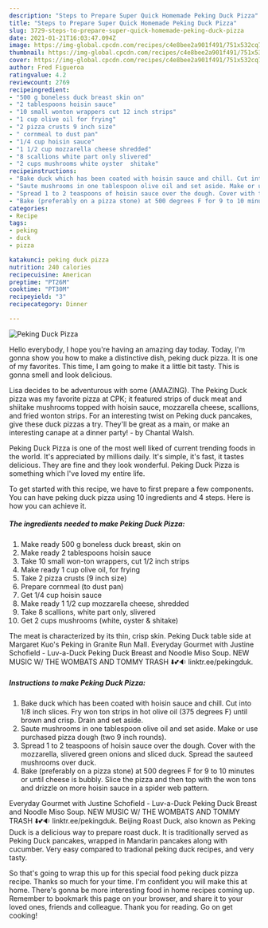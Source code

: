```yaml
---
description: "Steps to Prepare Super Quick Homemade Peking Duck Pizza"
title: "Steps to Prepare Super Quick Homemade Peking Duck Pizza"
slug: 3729-steps-to-prepare-super-quick-homemade-peking-duck-pizza
date: 2021-01-21T16:03:47.094Z
image: https://img-global.cpcdn.com/recipes/c4e8bee2a901f491/751x532cq70/peking-duck-pizza-recipe-main-photo.jpg
thumbnail: https://img-global.cpcdn.com/recipes/c4e8bee2a901f491/751x532cq70/peking-duck-pizza-recipe-main-photo.jpg
cover: https://img-global.cpcdn.com/recipes/c4e8bee2a901f491/751x532cq70/peking-duck-pizza-recipe-main-photo.jpg
author: Fred Figueroa
ratingvalue: 4.2
reviewcount: 2769
recipeingredient:
- "500 g boneless duck breast skin on"
- "2 tablespoons hoisin sauce"
- "10 small wonton wrappers cut 12 inch strips"
- "1 cup olive oil for frying"
- "2 pizza crusts 9 inch size"
- " cornmeal to dust pan"
- "1/4 cup hoisin sauce"
- "1 1/2 cup mozzarella cheese shredded"
- "8 scallions white part only slivered"
- "2 cups mushrooms white oyster  shitake"
recipeinstructions:
- "Bake duck which has been coated with hoisin sauce and chill. Cut into 1/8 inch slices. Fry won ton strips in hot olive oil (375 degrees F) until brown and crisp. Drain and set aside."
- "Saute mushrooms in one tablespoon olive oil and set aside. Make or use purchased pizza dough (two 9 inch rounds)."
- "Spread 1 to 2 teaspoons of hoisin sauce over the dough. Cover with the mozzarella, slivered green onions and sliced duck. Spread the sauteed mushrooms over duck."
- "Bake (preferably on a pizza stone) at 500 degrees F for 9 to 10 minutes or until cheese is bubbly. Slice the pizza and then top with the won tons and drizzle on more hoisin sauce in a spider web pattern."
categories:
- Recipe
tags:
- peking
- duck
- pizza

katakunci: peking duck pizza 
nutrition: 240 calories
recipecuisine: American
preptime: "PT26M"
cooktime: "PT30M"
recipeyield: "3"
recipecategory: Dinner

---
```



![Peking Duck Pizza](https://img-global.cpcdn.com/recipes/c4e8bee2a901f491/751x532cq70/peking-duck-pizza-recipe-main-photo.jpg)

Hello everybody, I hope you're having an amazing day today. Today, I'm gonna show you how to make a distinctive dish, peking duck pizza. It is one of my favorites. This time, I am going to make it a little bit tasty. This is gonna smell and look delicious.

Lisa decides to be adventurous with some (AMAZING). The Peking Duck pizza was my favorite pizza at CPK; it featured strips of duck meat and shiitake mushrooms topped with hoisin sauce, mozzarella cheese, scallions, and fried wonton strips. For an interesting twist on Peking duck pancakes, give these duck pizzas a try. They&#39;ll be great as a main, or make an interesting canape at a dinner party! - by Chantal Walsh.

Peking Duck Pizza is one of the most well liked of current trending foods in the world. It's appreciated by millions daily. It's simple, it's fast, it tastes delicious. They are fine and they look wonderful. Peking Duck Pizza is something which I've loved my entire life.


To get started with this recipe, we have to first prepare a few components. You can have peking duck pizza using 10 ingredients and 4 steps. Here is how you can achieve it.

<!--inarticleads1-->

##### The ingredients needed to make Peking Duck Pizza:

1. Make ready 500 g boneless duck breast, skin on
1. Make ready 2 tablespoons hoisin sauce
1. Take 10 small won-ton wrappers, cut 1/2 inch strips
1. Make ready 1 cup olive oil, for frying
1. Take 2 pizza crusts (9 inch size)
1. Prepare  cornmeal (to dust pan)
1. Get 1/4 cup hoisin sauce
1. Make ready 1 1/2 cup mozzarella cheese, shredded
1. Take 8 scallions, white part only, slivered
1. Get 2 cups mushrooms (white, oyster &amp; shitake)


The meat is characterized by its thin, crisp skin. Peking Duck table side at Margaret Kuo&#39;s Peking in Granite Run Mall. Everyday Gourmet with Justine Schofield - Luv-a-Duck Peking Duck Breast and Noodle Miso Soup. NEW MUSIC W/ THE WOMBATS AND TOMMY TRASH ⬇️💕🔉 linktr.ee/pekingduk. 

<!--inarticleads2-->

##### Instructions to make Peking Duck Pizza:

1. Bake duck which has been coated with hoisin sauce and chill. Cut into 1/8 inch slices. Fry won ton strips in hot olive oil (375 degrees F) until brown and crisp. Drain and set aside.
1. Saute mushrooms in one tablespoon olive oil and set aside. Make or use purchased pizza dough (two 9 inch rounds).
1. Spread 1 to 2 teaspoons of hoisin sauce over the dough. Cover with the mozzarella, slivered green onions and sliced duck. Spread the sauteed mushrooms over duck.
1. Bake (preferably on a pizza stone) at 500 degrees F for 9 to 10 minutes or until cheese is bubbly. Slice the pizza and then top with the won tons and drizzle on more hoisin sauce in a spider web pattern.


Everyday Gourmet with Justine Schofield - Luv-a-Duck Peking Duck Breast and Noodle Miso Soup. NEW MUSIC W/ THE WOMBATS AND TOMMY TRASH ⬇️💕🔉 linktr.ee/pekingduk. Beijing Roast Duck, also known as Peking Duck is a delicious way to prepare roast duck. It is traditionally served as Peking Duck pancakes, wrapped in Mandarin pancakes along with cucumber. Very easy compared to tradional peking duck recipes, and very tasty. 

So that's going to wrap this up for this special food peking duck pizza recipe. Thanks so much for your time. I'm confident you will make this at home. There's gonna be more interesting food in home recipes coming up. Remember to bookmark this page on your browser, and share it to your loved ones, friends and colleague. Thank you for reading. Go on get cooking!
